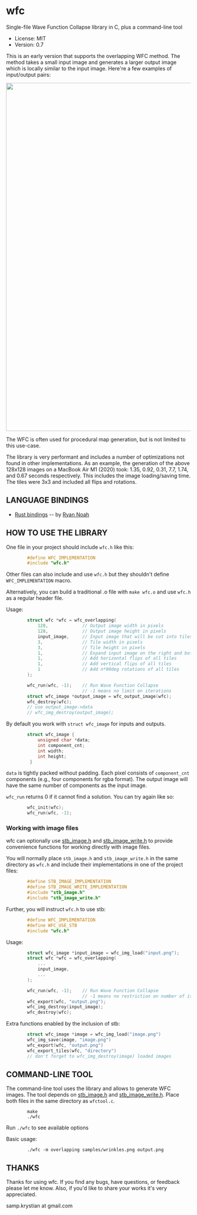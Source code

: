 # wfc

Single-file Wave Function Collapse library in C, plus a command-line tool

- License: MIT
- Version: 0.7

This is an early version that supports the overlapping WFC method.
The method takes a small input image and generates a larger output image which is
locally similar to the input image. Here're a few examples of
input/output pairs:

<img width="950px" src="https://user-images.githubusercontent.com/947457/150605257-ba54c0fe-734d-4458-89d6-7fd54ea99495.png">

The WFC is often used for procedural map generation, but is not limited to this use-case.

The library is very performant and includes a number of optimizations not found in other implementations. As an example, the generation of the above 128x128 images on a MacBook Air M1 (2020) took: 1.35, 0.92, 0.31, 7.7, 1.74, and 0.67 seconds respectively. This includes the image loading/saving time. The tiles were 3x3 and included all flips and rotations.

## LANGUAGE BINDINGS

- [Rust bindings](https://crates.io/crates/wfc-rs) -- by [Ryan Noah](https://github.com/nsmryan)

## HOW TO USE THE LIBRARY

One file in your project should include `wfc.h` like this:

```c
        #define WFC_IMPLEMENTATION
        #include "wfc.h"
```

Other files can also include and use `wfc.h` but they shouldn't define
`WFC_IMPLEMENTATION` macro.

Alternatively, you can build a traditional .o file with `make wfc.o` and use
`wfc.h` as a regular header file.

Usage:

```c
        struct wfc *wfc = wfc_overlapping(
            128,             // Output image width in pixels
            128,             // Output image height in pixels
            input_image,     // Input image that will be cut into tiles
            3,               // Tile width in pixels
            3,               // Tile height in pixels
            1,               // Expand input image on the right and bottom
            1,               // Add horizontal flips of all tiles
            1,               // Add vertical flips of all tiles
            1                // Add n*90deg rotations of all tiles
        );

        wfc_run(wfc, -1);    // Run Wave Function Collapse
                             // -1 means no limit on iterations
        struct wfc_image *output_image = wfc_output_image(wfc);
        wfc_destroy(wfc);
        // use output_image->data
        // wfc_img_destroy(output_image);
```

By default you work with `struct wfc_image` for inputs and outputs.

```c
        struct wfc_image {
            unsigned char *data;
            int component_cnt;
            int width;
            int height;
         }
```

`data` is tightly packed without padding. Each pixel consists of
`component_cnt` components (e.g., four components for rgba format).
The output image will have the same number of components as the input
image.

`wfc_run` returns 0 if it cannot find a solution. You can try again like so:

```c
        wfc_init(wfc);
        wfc_run(wfc, -1);
```

### Working with image files

wfc can optionally use [stb_image.h](https://github.com/nothings/stb) and [stb_image_write.h](https://github.com/nothings/stb) to provide
convenience functions for working directly with image files.

You will normally place `stb_image.h` and `stb_image_write.h` in the same
directory as `wfc.h` and include their implementations in one of the
project files:

```c
        #define STB_IMAGE_IMPLEMENTATION
        #define STB_IMAGE_WRITE_IMPLEMENTATION
        #include "stb_image.h"
        #include "stb_image_write.h"
```

Further, you will instruct `wfc.h` to use stb:

```c
        #define WFC_IMPLEMENTATION
        #define WFC_USE_STB
        #include "wfc.h"
```

Usage:

```c
        struct wfc_image *input_image = wfc_img_load("input.png");
        struct wfc *wfc = wfc_overlapping(
            ...
            input_image,
            ...
        );

        wfc_run(wfc, -1);    // Run Wave Function Collapse
                             // -1 means no restriction on number of iterations
        wfc_export(wfc, "output.png");
        wfc_img_destroy(input_image);
        wfc_destroy(wfc);
```

Extra functions enabled by the inclusion of stb:

```c
        struct wfc_image *image = wfc_img_load("image.png")
        wfc_img_save(image, "image.png")
        wfc_export(wfc, "output.png")
        wfc_export_tiles(wfc, "directory")
        // don't forget to wfc_img_destroy(image) loaded images
```

## COMMAND-LINE TOOL

The command-line tool uses the library and allows to generate WFC images.
The tool depends on [stb_image.h](https://github.com/nothings/stb)
and [stb_image_write.h](https://github.com/nothings/stb). Place both files in the same
directory as `wfctool.c`.

```
        make
        ./wfc
```

Run `./wfc` to see available options


Basic usage:

```
        ./wfc -m overlapping samples/wrinkles.png output.png
```

## THANKS

Thanks for using wfc. If you find any bugs, have questions, or feedback please
let me know. Also, if you'd like to share your works it's very appreciated.

samp.krystian at gmail.com

